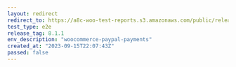 ```yaml
---
layout: redirect
redirect_to: https://a8c-woo-test-reports.s3.amazonaws.com/public/release/8.1.1/woocommerce-paypal-payments/e2e/index.html
test_type: e2e
release_tag: 8.1.1
env_description: "woocommerce-paypal-payments"
created_at: "2023-09-15T22:07:43Z"
passed: false
---
```

